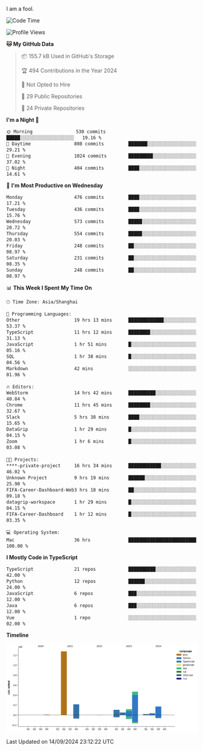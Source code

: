 I am a fool.

<!--START_SECTION:waka-->
![Code Time](http://img.shields.io/badge/Code%20Time-1%2C831%20hrs%201%20min-blue)

![Profile Views](http://img.shields.io/badge/Profile%20Views-1-blue)

**🐱 My GitHub Data** 

> 📦 155.7 kB Used in GitHub's Storage 
 > 
> 🏆 494 Contributions in the Year 2024
 > 
> 🚫 Not Opted to Hire
 > 
> 📜 29 Public Repositories 
 > 
> 🔑 24 Private Repositories 
 > 
**I'm a Night 🦉** 

```text
🌞 Morning                530 commits         █████░░░░░░░░░░░░░░░░░░░░   19.16 % 
🌆 Daytime                808 commits         ███████░░░░░░░░░░░░░░░░░░   29.21 % 
🌃 Evening                1024 commits        █████████░░░░░░░░░░░░░░░░   37.02 % 
🌙 Night                  404 commits         ████░░░░░░░░░░░░░░░░░░░░░   14.61 % 
```
📅 **I'm Most Productive on Wednesday** 

```text
Monday                   476 commits         ████░░░░░░░░░░░░░░░░░░░░░   17.21 % 
Tuesday                  436 commits         ████░░░░░░░░░░░░░░░░░░░░░   15.76 % 
Wednesday                573 commits         █████░░░░░░░░░░░░░░░░░░░░   20.72 % 
Thursday                 554 commits         █████░░░░░░░░░░░░░░░░░░░░   20.03 % 
Friday                   248 commits         ██░░░░░░░░░░░░░░░░░░░░░░░   08.97 % 
Saturday                 231 commits         ██░░░░░░░░░░░░░░░░░░░░░░░   08.35 % 
Sunday                   248 commits         ██░░░░░░░░░░░░░░░░░░░░░░░   08.97 % 
```


📊 **This Week I Spent My Time On** 

```text
🕑︎ Time Zone: Asia/Shanghai

💬 Programming Languages: 
Other                    19 hrs 13 mins      █████████████░░░░░░░░░░░░   53.37 % 
TypeScript               11 hrs 12 mins      ████████░░░░░░░░░░░░░░░░░   31.13 % 
JavaScript               1 hr 51 mins        █░░░░░░░░░░░░░░░░░░░░░░░░   05.16 % 
SQL                      1 hr 38 mins        █░░░░░░░░░░░░░░░░░░░░░░░░   04.56 % 
Markdown                 42 mins             ░░░░░░░░░░░░░░░░░░░░░░░░░   01.96 % 

🔥 Editors: 
WebStorm                 14 hrs 42 mins      ██████████░░░░░░░░░░░░░░░   40.84 % 
Chrome                   11 hrs 45 mins      ████████░░░░░░░░░░░░░░░░░   32.67 % 
Slack                    5 hrs 38 mins       ████░░░░░░░░░░░░░░░░░░░░░   15.65 % 
DataGrip                 1 hr 29 mins        █░░░░░░░░░░░░░░░░░░░░░░░░   04.15 % 
Zoom                     1 hr 6 mins         █░░░░░░░░░░░░░░░░░░░░░░░░   03.08 % 

🐱‍💻 Projects: 
****-private-project     16 hrs 34 mins      ████████████░░░░░░░░░░░░░   46.02 % 
Unknown Project          9 hrs 19 mins       ██████░░░░░░░░░░░░░░░░░░░   25.90 % 
FIFA-Career-Dashboard-Web3 hrs 18 mins       ██░░░░░░░░░░░░░░░░░░░░░░░   09.18 % 
datagrip-workspace       1 hr 29 mins        █░░░░░░░░░░░░░░░░░░░░░░░░   04.15 % 
FIFA-Career-Dashboard    1 hr 12 mins        █░░░░░░░░░░░░░░░░░░░░░░░░   03.35 % 

💻 Operating System: 
Mac                      36 hrs              █████████████████████████   100.00 % 
```

**I Mostly Code in TypeScript** 

```text
TypeScript               21 repos            ██████████░░░░░░░░░░░░░░░   42.00 % 
Python                   12 repos            ██████░░░░░░░░░░░░░░░░░░░   24.00 % 
JavaScript               6 repos             ███░░░░░░░░░░░░░░░░░░░░░░   12.00 % 
Java                     6 repos             ███░░░░░░░░░░░░░░░░░░░░░░   12.00 % 
Vue                      1 repo              ░░░░░░░░░░░░░░░░░░░░░░░░░   02.00 % 
```



**Timeline**

![Lines of Code chart](https://raw.githubusercontent.com/VeejaLiu/VeejaLiu/master/assets/bar_graph.png)


 Last Updated on 14/09/2024 23:12:22 UTC
<!--END_SECTION:waka-->
